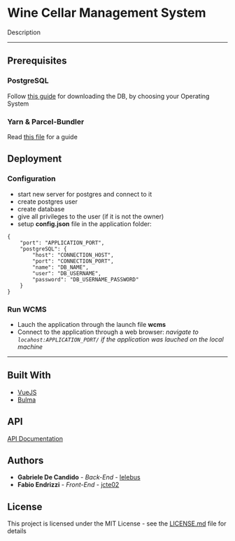 # Wine Cellar Management System

Description

---

## Prerequisites

### PostgreSQL

Follow [this guide](https://www.postgresql.org/download/) for downloading the DB, by choosing your Operating System

### Yarn & Parcel-Bundler

Read [this file](ui/README.md) for a guide


## Deployment

### Configuration

- start new server for postgres and connect to it
- create postgres user
- create database
- give all privileges to the user (if it is not the owner)
- setup __config.json__ file in the application folder:
``` 
{
	"port": "APPLICATION_PORT",
	"postgreSQL": {
		"host": "CONNECTION_HOST",
		"port": "CONNECTION_PORT",
		"name": "DB_NAME",
		"user": "DB_USERNAME",
		"password": "DB_USERNAME_PASSWORD"
    }
}
```

### Run WCMS

- Lauch the application through the launch file **wcms**
- Connect to the application through a web browser:
_navigate to `locahost:APPLICATION_PORT/` if the application was lauched on the local machine_

---

## Built With

* [VueJS](https://v1.vuejs.org/)
* [Bulma](https://bulma.io/)

## API

[API Documentation]()

## Authors

- **Gabriele De Candido** - _Back-End_ - [lelebus](https://github.com/lelebus)
- **Fabio Endrizzi** - _Front-End_ - [jcte02](https://github.com/jcte02)

## License

This project is licensed under the MIT License - see the [LICENSE.md](LICENSE.md) file for details
